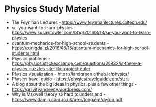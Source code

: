 # Physics Study Material

* The Feynman Lectures - https://www.feynmanlectures.caltech.edu/  
* so-you-want-to-learn-physics - https://www.susanjfowler.com/blog/2016/8/13/so-you-want-to-learn-physics  
* quantum-mechanics-for-high-school-students - https://p.migdal.pl/2016/08/15/quantum-mechanics-for-high-school-students.html   
* Physics problems - https://physics.stackexchange.com/questions/20832/is-there-a-physics-puzzles-site-like-project-euler   
* Physics visualization - https://landgreen.github.io/physics/  
* Physics travel guide - https://physicstravelguide.com/start  
* A blog about the big ideas in physics, plus a few other things - https://gravityandlevity.wordpress.com/  
* Why is Maxwell theory so hard to understand - https://www.damtp.cam.ac.uk/user/tong/em/dyson.pdf  

